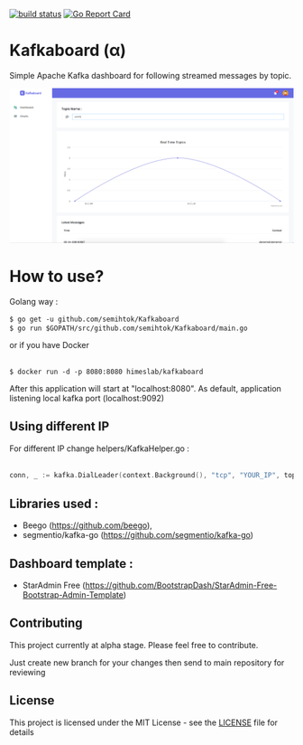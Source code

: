 [![build status](https://circleci.com/gh/docker/cli.svg?style=shield)](https://circleci.com/gh/semihtok/Kafkaboard/tree/master)  [![Go Report Card](https://goreportcard.com/badge/github.com/semihtok/Kafkaboard)](https://goreportcard.com/report/github.com/semihtok/Kafkaboard)

Kafkaboard (α)
==========

Simple Apache Kafka dashboard for following streamed messages by topic.

![alt text](screenshots/screenshot.png "Kafkaboard")

How to use?
===========

Golang way :

```
$ go get -u github.com/semihtok/Kafkaboard
$ go run $GOPATH/src/github.com/semihtok/Kafkaboard/main.go
```
or if you have Docker

```

$ docker run -d -p 8080:8080 himeslab/kafkaboard

```

After this application will start at "localhost:8080". As default, application listening local kafka port (localhost:9092)

## Using different IP

For different IP change helpers/KafkaHelper.go :

```go

conn, _ := kafka.DialLeader(context.Background(), "tcp", "YOUR_IP", topic, partition)

```

## Libraries used : 
- Beego (https://github.com/beego), 
- segmentio/kafka-go (https://github.com/segmentio/kafka-go)

## Dashboard template : 

- StarAdmin Free (https://github.com/BootstrapDash/StarAdmin-Free-Bootstrap-Admin-Template)

## Contributing

This project currently at alpha stage. Please feel free to contribute.

Just create new branch for your changes then send to main repository for reviewing

## License

This project is licensed under the MIT License - see the [LICENSE](LICENSE) file for details
